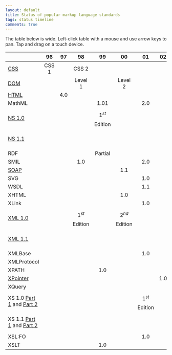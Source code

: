 ```yaml
---
layout: default
title: Status of popular markup language standards
tags: status timeline
comments: true
---
```


The table below is wide. Left-click table with a mouse and use arrow keys to pan. Tap and drag on a touch device.

|                                                                                                          |  96   |  97   |         98         |         99         |         00         |                          01                          |  02   |         04         |         06         |                  07                  |         08         |         09         |   11    |         12         |  14   |  16   |  17   |
| -------------------------------------------------------------------------------------------------------- | :---: | :---: | :----------------: | :----------------: | :----------------: | :--------------------------------------------------: | :---: | :----------------: | :----------------: | :----------------------------------: | :----------------: | :----------------: | :-----: | :----------------: | :---: | :---: | :---: |
| [CSS](https://www.w3.org/TR/CSS/)                                                                        | CSS 1 |       |       CSS 2        |                    |                    |                                                      |       |                    |                    |                                      |                    |                    | CSS 2.1 |                    |       |       |       |
| [DOM](https://www.w3.org/DOM/)                                                                           |       |       |      Level 1       |                    |      Level 2       |                                                      |       |                    |                    |                                      |                    |                    |         |                    |       |       |       |
| [HTML](https://www.w3.org/html/)                                                                         |       |  4.0  |                    |                    |                    |                                                      |       |                    |                    |                                      |                    |                    |         |                    |  5.0  |  5.1  |  5.2  |
| MathML                                                                                                   |       |       |                    |        1.01        |                    |                         2.0                          |       |                    |                    |                                      |                    |                    |         |                    |       |       |       |
| [NS 1.0](https://www.w3.org/TR/xml-names/)                                                               |       |       |                    | $$1^{st}$$ Edition |                    |                                                      |       |                    | $$2^{nd}$$ Edition |                                      |                    | $$3^{rd}$$ Edition |         |                    |       |       |       |
| [NS 1.1](https://www.w3.org/TR/xml-names11/)                                                             |       |       |                    |                    |                    |                                                      |       | $$1^{st}$$ Edition | $$2^{nd}$$ Edition |                                      |                    |                    |         |                    |       |       |       |
| RDF                                                                                                      |       |       |                    |      Partial       |                    |                                                      |       |                    |                    |                                      |                    |                    |         |                    |       |       |       |
| SMIL                                                                                                     |       |       |        1.0         |                    |                    |                         2.0                          |       |                    |                    |                                      |                    |                    |         |                    |       |       |       |
| [SOAP](https://www.w3.org/TR/soap/)                                                                      |       |       |                    |                    |        1.1         |                                                      |       |                    |                    |                 1.2                  |                    |                    |         |                    |       |       |       |
| SVG                                                                                                      |       |       |                    |                    |                    |                         1.0                          |       |                    |                    |                                      |                    |                    |         |                    |       |       |       |
| WSDL                                                                                                     |       |       |                    |                    |                    | [1.1](https://www.w3.org/TR/2001/NOTE-wsdl-20010315) |       |                    |                    | [2.0](https://www.w3.org/TR/wsdl20/) |                    |                    |         |                    |       |       |       |
| XHTML                                                                                                    |       |       |                    |                    |        1.0         |                                                      |       |                    |                    |                                      |                    |                    |         |                    |       |       |       |
| XLink                                                                                                    |       |       |                    |                    |                    |                         1.0                          |       |                    |                    |                                      |                    |                    |         |                    |       |       |       |
| [XML 1.0](https://www.w3.org/TR/xml/)                                                                    |       |       | $$1^{st}$$ Edition |                    | $$2^{nd}$$ Edition |                                                      |       | $$3^{rd}$$ Edition | $$4^{th}$$ Edition |                                      | $$5^{th}$$ Edition |                    |         |                    |       |       |       |
| [XML 1.1](https://www.w3.org/TR/xml11/)                                                                  |       |       |                    |                    |                    |                                                      |       | $$1^{st}$$ Edition | $$2^{nd}$$ Edition |                                      |                    |                    |         |                    |       |       |       |
| XMLBase                                                                                                  |       |       |                    |                    |                    |                         1.0                          |       |                    |                    |                                      |                    |                    |         |                    |       |       |       |
| XMLProtocol                                                                                              |       |       |                    |                    |                    |                                                      |       |                    |                    |                                      |                    |                    |         |                    |       |       |       |
| XPATH                                                                                                    |       |       |                    |        1.0         |                    |                                                      |       |                    |                    |                                      |                    |                    |         |                    |       |       |       |
| [XPointer](https://www.w3.org/TR/xptr/)                                                                  |       |       |                    |                    |                    |                                                      |  1.0  |                    |                    |                                      |                    |                    |         |                    |       |       |       |
| XQuery                                                                                                   |       |       |                    |                    |                    |                                                      |       |                    |                    |                                      |                    |                    |         |                    |       |       |       |
| XS 1.0 [Part 1](https://www.w3.org/TR/xmlschema-1/) and [Part 2](https://www.w3.org/TR/xmlschema-2/)     |       |       |                    |                    |                    |                  $$1^{st}$$ Edition                  |       | $$2^{nd}$$ Edition |                    |                                      |                    |                    |         |                    |       |       |       |
| XS 1.1 [Part 1](https://www.w3.org/TR/xmlschema11-1/) and [Part 2](https://www.w3.org/TR/xmlschema11-2/) |       |       |                    |                    |                    |                                                      |       |                    |                    |                                      |                    |                    |         | $$1^{st}$$ Edition |       |       |       |
| XSL:FO                                                                                                   |       |       |                    |                    |                    |                         1.0                          |       |                    |                    |                                      |                    |                    |         |                    |       |       |       |
| XSLT                                                                                                     |       |       |                    |        1.0         |                    |                                                      |       |                    |                    |                                      |                    |                    |         |                    |       |       |       |
